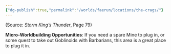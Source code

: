 ```yaml
---
{"dg-publish":true,"permalink":"/worlds/faerun/locations/the-crags/"}
---
```



(Source: *Storm King’s Thunder*, Page 79)

**Micro-Worldbuilding Opportunities**: If you need a spare Mine to plug in, or some quest to take out Goblinoids with Barbarians, this area is a great place to plug it in.
